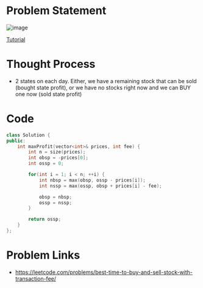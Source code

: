 # Problem Statement

![image](https://user-images.githubusercontent.com/10897423/142216115-b678f923-521c-4105-a35f-914a47e4ba0b.png)

[Tutorial](https://www.youtube.com/watch?v=pTQB9wbIpfU&list=PL-Jc9J83PIiG8fE6rj9F5a6uyQ5WPdqKy&index=32)

# Thought Process
- 2 states on each day. Either, we have a remaining stock that can be sold (bought state profit), or we have no stocks right now and we can BUY one now (sold state profit)

# Code
```cpp
class Solution {
public:
    int maxProfit(vector<int>& prices, int fee) {
        int n = size(prices);
        int obsp = -prices[0];
        int ossp = 0;

        for(int i = 1; i < n; ++i) {
            int nbsp = max(obsp, ossp - prices[i]);
            int nssp = max(ossp, obsp + prices[i] - fee);

            obsp = nbsp;
            ossp = nssp;
        }

        return ossp;
    }
};
```

# Problem Links
- https://leetcode.com/problems/best-time-to-buy-and-sell-stock-with-transaction-fee/
